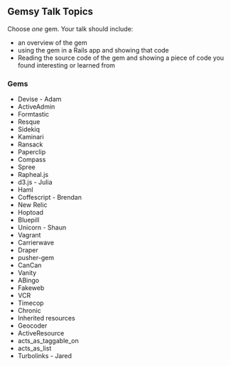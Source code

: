 ## Gemsy Talk Topics

Choose *one* gem.  Your talk should include:
- an overview of the gem
- using the gem in a Rails app and showing that code
- Reading the source code of the gem and showing a piece of code you found interesting or learned from


### Gems

* Devise - Adam
* ActiveAdmin
* Formtastic
* Resque
* Sidekiq
* Kaminari
* Ransack
* Paperclip
* Compass
* Spree
* Rapheal.js
* d3.js - Julia
* Haml
* Coffescript - Brendan
* New Relic
* Hoptoad
* Bluepill
* Unicorn - Shaun
* Vagrant
* Carrierwave
* Draper
* pusher-gem
* CanCan
* Vanity
* ABingo
* Fakeweb
* VCR
* Timecop
* Chronic
* Inherited resources
* Geocoder
* ActiveResource
* acts_as_taggable_on
* acts_as_list
* Turbolinks - Jared
